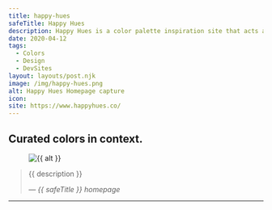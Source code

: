 ```yaml
---
title: happy-hues
safeTitle: Happy Hues
description: Happy Hues is a color palette inspiration site that acts as a real world example as to how the colors could be used in your design projects.
date: 2020-04-12
tags:
  - Colors
  - Design
  - DevSites
layout: layouts/post.njk
image: /img/happy-hues.png
alt: Happy Hues Homepage capture
icon: 
site: https://www.happyhues.co/
---
```


<div class="box">

## Curated colors in context.

<figure class="image">
<img alt="{{ alt }}" src="{{ image }}">
</figure>

> {{ description }}
>
> <cite>&mdash; {{ safeTitle }} homepage</cite>

</div>

---